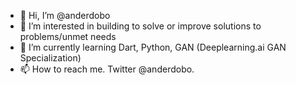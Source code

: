- 👋 Hi, I’m @anderdobo
- 👀 I’m interested in building to solve or improve solutions to problems/unmet needs
- 🌱 I’m currently learning Dart, Python, GAN (Deeplearning.ai GAN Specialization)
- 📫 How to reach me. Twitter @anderdobo.

<!---
anderdobo/anderdobo is a ✨ special ✨ repository because its `README.md` (this file) appears on your GitHub profile.
You can click the Preview link to take a look at your changes.
--->
